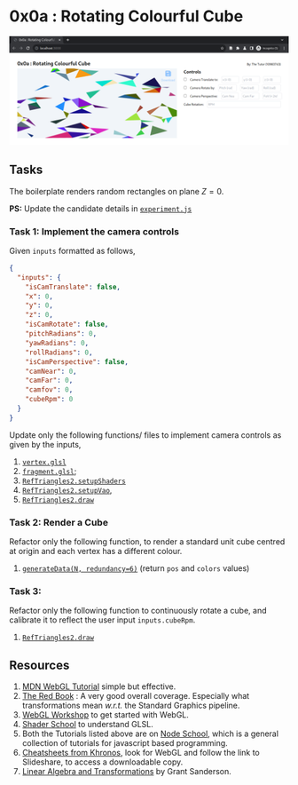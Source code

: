 # 0x0a : Rotating Colourful Cube #

![](./assets/teaser.png)

## Tasks ##

The boilerplate renders random rectangles on plane
$Z=0$.

**PS:** Update the candidate details in
[`experiment.js`](./experiment.js#L2-L4)

### Task 1: Implement the camera controls ###

Given `inputs` formatted as follows,
```json
{
  "inputs": {
    "isCamTranslate": false,
    "x": 0,
    "y": 0,
    "z": 0,
    "isCamRotate": false,
    "pitchRadians": 0,
    "yawRadians": 0,
    "rollRadians": 0,
    "isCamPerspective": false,
    "camNear": 0,
    "camFar": 0,
    "camfov": 0,
    "cubeRpm": 0
  }
}
```

Update only the following functions/ files to implement
camera controls as given by the inputs,

1. [`vertex.glsl`](./ref-triangles-2/shaders/vertex.glsl)
2. [`fragment.glsl`](./ref-triangles-2/shaders/fragment.glsl);
2. [`RefTriangles2.setupShaders`](./ref-triangles-2/index.js#L42-L97)
2. [`RefTriangles2.setupVao`](./ref-triangles-2/index.js#L116-L181),
2. [`RefTriangles2.draw`](./ref-triangles-2/index.js#L206-L224)

### Task 2: Render a Cube ###

Refactor only the following function, to render a
standard unit cube centred at origin and each vertex
has a different colour.

1. [`generateData(N,
   redundancy=6)`](./experiment.js#L64-71) (return
   `pos` and `colors` values)

### Task 3: ###

Refactor only the following function to continuously
rotate a cube, and calibrate it to reflect the user
input `inputs.cubeRpm`.

1. [`RefTriangles2.draw`](./ref-triangles-2/index.js#L206-L224)

## Resources ##

1. [MDN WebGL
   Tutorial](https://developer.mozilla.org/en-US/docs/Web/API/WebGL_API/Tutorial)
   simple but effective.
2. [The Red
   Book](https://www.cs.utexas.edu/users/fussell/courses/cs354/handouts/Addison.Wesley.OpenGL.Programming.Guide.8th.Edition.Mar.2013.ISBN.0321773039.pdf) :
   A very good overall coverage.  Especially what
   transformations mean *w.r.t.* the Standard Graphics
   pipeline.
2. [WebGL
   Workshop](https://github.com/stackgl/webgl-workshop)
   to get started with WebGL.
2. [Shader
   School](https://github.com/stackgl/shader-school) to
   understand GLSL.
3. Both the Tutorials listed above are on [Node
   School](https://nodeschool.io/), which is a general
   collection of tutorials for javascript based
   programming.
4. [Cheatsheets from
   Khronos](https://www.khronos.org/developers/reference-cards/),
   look for WebGL and follow the link to Slideshare, to
   access a downloadable copy.
5. [Linear Algebra and
   Transformations](https://www.3blue1brown.com/topics/linear-algebra)
   by Grant Sanderson.
